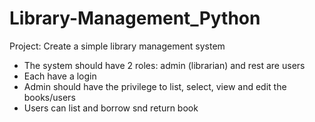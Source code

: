 # Library-Management_Python

Project: Create a simple library management system

- The system should have 2 roles: admin (librarian) and rest are users
- Each have a login
- Admin should have the privilege to list, select, view and edit the books/users
- Users can list and borrow snd return book
